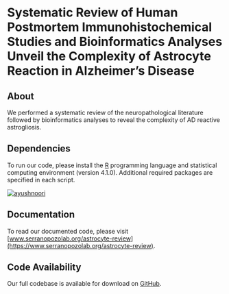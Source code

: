 # Systematic Review of Human Postmortem Immunohistochemical Studies and Bioinformatics Analyses Unveil the Complexity of Astrocyte Reaction in Alzheimer’s Disease

## About

We performed a systematic review of the neuropathological literature followed by bioinformatics analyses to reveal the complexity of AD reactive astrogliosis.

## Dependencies

To run our code, please install the [R](https://www.r-project.org/) programming language and statistical computing environment (version 4.1.0). Additional required packages are specified in each script.

<a href="https://www.r-project.org/" target="_blank" rel="noreferrer noopener"><img src="https://img.shields.io/badge/Language-R-276DC3?style=for-the-badge&amp;logo=r" alt="ayushnoori" align="center"/></a>

## Documentation

To read our documented code, please visit [www.serranopozolab.org/astrocyte-review](https://www.serranopozolab.org/astrocyte-review).

## Code Availability

Our full codebase is available for download on [GitHub](https://github.com/serrano-pozo-lab/astrocyte-review).
